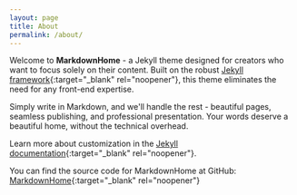 ```yaml
---
layout: page
title: About
permalink: /about/
---
```


Welcome to **MarkdownHome** - a Jekyll theme designed for creators who want to focus solely on their content. Built on the robust [Jekyll framework](https://jekyllrb.com/){:target="_blank" rel="noopener"}, this theme eliminates the need for any front-end expertise.

Simply write in Markdown, and we'll handle the rest - beautiful pages, seamless publishing, and professional presentation. Your words deserve a beautiful home, without the technical overhead.

Learn more about customization in the [Jekyll documentation](https://jekyllrb.com/){:target="_blank" rel="noopener"}.

You can find the source code for MarkdownHome at GitHub:
[MarkdownHome](https://github.com/liushihowe/MarkdownHome){:target="_blank" rel="noopener"}
